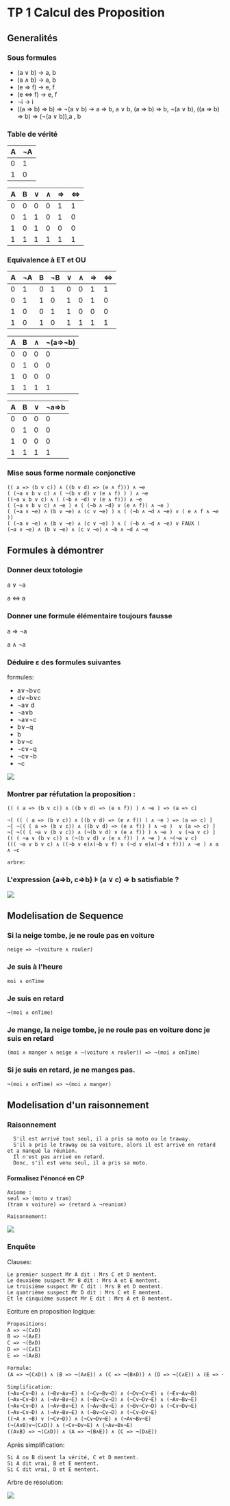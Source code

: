 # TP 1 Calcul des Proposition

## Generalités

### Sous formules

- (a ∨ b) -> a, b
- (a ∧ b) -> a, b
- (e => f) -> e, f
- (e <=> f) -> e, f
- ¬i -> i
- ((a => b) => b) => ¬(a ∨ b) -> a => b, a ∨ b, (a => b) => b, ¬(a ∨ b), ((a => b) => b) => (¬(a ∨ b)),a , b

### Table de vérité

| A | ¬A |
| - | -- |
| 0 | 1  |
| 1 | 0  |

| A | B | ∨ | ∧ | => | <=> |
| - | - | - | - | -- | --- |
| 0 | 0 | 0 | 0 | 1  | 1   |
| 0 | 1 | 1 | 0 | 1  | 0   |
| 1 | 0 | 1 | 0 | 0  | 0   |
| 1 | 1 | 1 | 1 | 1  | 1   | 

### Equivalence à ET et OU

| A | ¬A | B | ¬B | ∨ | ∧ | => | <=> |
| - | -- | - | -- | - | - | -- | --- |
| 0 | 1  | 0 | 1  | 0 | 0 | 1  | 1   |
| 0 | 1  | 1 | 0  | 1 | 0 | 1  | 0   |
| 1 | 0  | 0 | 1  | 1 | 0 | 0  | 0   |
| 1 | 0  | 1 | 0  | 1 | 1 | 1  | 1   | 


| A | B | ∧ | ¬(a=>¬b) |
| - | - | - | -------- |
| 0 | 0 | 0 | 0        |
| 0 | 1 | 0 | 0        | 
| 1 | 0 | 0 | 0		     |
| 1 | 1 | 1 | 1		     |



| A | B | ∨ | ¬a=>b |
| - | - | - | ----- |
| 0 | 0 | 0 | 0     |
| 0 | 1 | 0 | 0     | 
| 1 | 0 | 0 | 0	    |
| 1 | 1 | 1 | 1	    |

### Mise sous forme normale conjonctive

```
(( a => (b ∨ c)) ∧ ((b ∨ d) => (e ∧ f))) ∧ ¬e
( (¬a ∨ b ∨ c) ∧ ( ¬(b ∨ d) ∨ (e ∧ f) ) ) ∧ ¬e
((¬a ∨ b ∨ c) ∧ ( (¬b ∧ ¬d) ∨ (e ∧ f))) ∧ ¬e
( (¬a ∨ b ∨ c) ∧ ¬e ) ∧ ( (¬b ∧ ¬d) ∨ (e ∧ f)) ∧ ¬e )
( (¬a ∨ ¬e) ∧ (b ∨ ¬e) ∧ (c ∨ ¬e) ) ∧ ( (¬b ∧ ¬d ∧ ¬e) ∨ ( e ∧ f ∧ ¬e ))
( (¬a ∨ ¬e) ∧ (b ∨ ¬e) ∧ (c ∨ ¬e) ) ∧ ( (¬b ∧ ¬d ∧ ¬e) ∨ FAUX )
(¬a ∨ ¬e) ∧ (b ∨ ¬e) ∧ (c ∨ ¬e) ∧ ¬b ∧ ¬d ∧ ¬e
```

## Formules à démontrer

### Donner deux totologie

a ∨ ¬a

a <=> a

### Donner une formule élémentaire toujours fausse

a => ¬a

a ∧ ¬a

### Déduire ε des formules suivantes

formules:
- a∨¬b∨c
- d∨¬b∨c
- ¬a∨ d
- ¬a∨b
- ¬a∨¬c
- b∨¬q
- b
- b∨¬c
- ¬c∨¬q
- ¬c∨¬b
- ¬c

![](images/epsilon.png)

### Montrer par réfutation la proposition : 

```
(( ( a => (b ∨ c)) ∧ ((b ∨ d) => (e ∧ f)) ) ∧ ¬e ) => (a => c)

¬[ (( ( a => (b ∨ c)) ∧ ((b ∨ d) => (e ∧ f)) ) ∧ ¬e ) => (a => c) ]
¬[ ¬(( ( a => (b ∨ c)) ∧ ((b ∨ d) => (e ∧ f)) ) ∧ ¬e )  ∨ (a => c) ]
¬[ ¬(( ( ¬a ∨ (b ∨ c)) ∧ (¬(b ∨ d) ∨ (e ∧ f)) ) ∧ ¬e )  ∨ (¬a ∨ c) ]
(( ( ¬a ∨ (b ∨ c)) ∧ (¬(b ∨ d) ∨ (e ∧ f)) ) ∧ ¬e ) ∧ ¬(¬a ∨ c)
((( ¬a ∨ b ∨ c) ∧ ((¬b ∨ e)∧(¬b ∨ f) ∨ (¬d ∨ e)∧(¬d ∨ f))) ∧ ¬e ) ∧ a ∧ ¬c

arbre:
```


### L'expression {a=>b, c=>b} ⊧ (a ∨ c) => b satisfiable ?

![](images/preuve_aoucimpb.png)

## Modelisation de Sequence

### Si la neige tombe, je ne roule pas en voiture

```
neige => ¬(voiture ∧ rouler)
```

### Je suis à l'heure

```
moi ∧ onTime
```

### Je suis en retard

```
¬(moi ∧ onTime)
```

### Je mange, la neige tombe, je ne roule pas en voiture donc je suis en retard

```
(moi ∧ manger ∧ neige ∧ ¬(voiture ∧ rouler)) => ¬(moi ∧ onTime)
```

### Si je suis en retard, je ne manges pas.

```
¬(moi ∧ onTime) => ¬(moi ∧ manger)
```

## Modelisation d'un raisonnement

### Raisonnement

```
  S'il est arrivé tout seul, il a pris sa moto ou le traway.
  S'il a pris le traway ou sa voiture, alors il est arrivé en retard et a manqué la réunion.
  Il n'est pas arrivé en retard. 
  Donc, s'il est venu seul, il a pris sa moto.
```

#### Formalisez l'énoncé en CP

```
Axiome :
seul => (moto ∨ tram)
(tram ∨ voiture) => (retard ∧ ¬reunion)

Raisonnement: 
```

![](images/raisonement_seul.png)

### Enquête

Clauses: 

```
Le premier suspect Mr A dit : Mrs C et D mentent.
Le deuxième suspect Mr B dit : Mrs A et E mentent.
Le troisième suspect Mr C dit : Mrs B et D mentent.
Le quatrième suspect Mr D dit : Mrs C et E mentent.
Et le cinquième suspect Mr E dit : Mrs A et B mentent.
```

Ecriture en proposition logique: 

```OCaml
Propositions: 
A => ¬(C∧D)
B => ¬(A∧E)
C => ¬(B∧D)
D => ¬(C∧E)
E => ¬(A∧B)

Formule:
(A => ¬(C∧D)) ∧ (B => ¬(A∧E)) ∧ (C => ¬(B∧D)) ∧ (D => ¬(C∧E)) ∧ (E => ¬(A∧B))

Simplification:
(¬A∨¬C∨¬D) ∧ (¬B∨¬A∨¬E) ∧ (¬C∨¬B∨¬D) ∧ (¬D∨¬C∨¬E) ∧ (¬E∨¬A∨¬B)
(¬A∨¬C∨¬D) ∧ (¬A∨¬B∨¬E) ∧ (¬B∨¬C∨¬D) ∧ (¬C∨¬D∨¬E) ∧ (¬A∨¬B∨¬E)
(¬A∨¬C∨¬D) ∧ (¬A∨¬B∨¬E) ∧ (¬A∨¬B∨¬E) ∧ (¬B∨¬C∨¬D) ∧ (¬C∨¬D∨¬E)
(¬A∨¬C∨¬D) ∧ (¬A∨¬B∨¬E) ∧ (¬B∨¬C∨¬D) ∧ (¬C∨¬D∨¬E)
((¬A ∧ ¬B) ∨ (¬C∨¬D)) ∧ (¬C∨¬D∨¬E) ∧ (¬A∨¬B∨¬E)
(¬(A∨B)∨¬(C∧D)) ∧ (¬C∨¬D∨¬E) ∧ (¬A∨¬B∨¬E)
((A∨B) => ¬(C∧D)) ∧ (A => ¬(B∧E)) ∧ (C => ¬(D∧E))
```

Après simplification:
```
Si A ou B disent la vérité, C et D mentent. 
Si A dit vrai, B et E mentent.
Si C dit vrai, D et E mentent.
```

Arbre de résolution:

![](images/enquete.png)